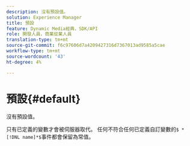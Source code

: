 ```yaml
---
description: 沒有預設值。
solution: Experience Manager
title: 預設
feature: Dynamic Media經典，SDK/API
role: 開發人員，商業從業人員
translation-type: tm+mt
source-git-commit: f6c97606d7a4209427316d7367013ad9585a5cae
workflow-type: tm+mt
source-wordcount: '43'
ht-degree: 4%

---
```



# 預設{#default}

沒有預設值。

只有已定義的變數才會被伺服器取代。 任何不符合任何已定義自訂變數的`$ *[!DNL name]*$`事件都會保留為常值。
